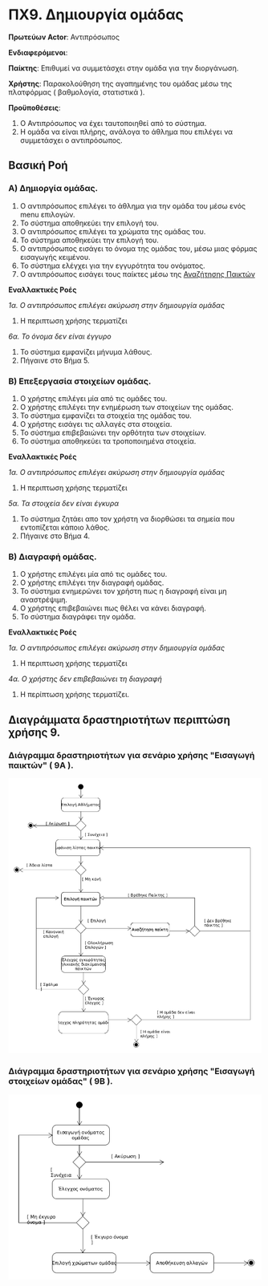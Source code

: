 # ΠΧ9. Δημιουργία ομάδας

**Πρωτεύων Actor**: Αντιπρόσωπος 

**Ενδιαφερόμενοι**:

**Παίκτης**: Επιθυμεί να συμμετάσχει στην ομάδα για την διοργάνωση.

**Χρήστης**: Παρακολούθηση της αγαπημένης του ομάδας μέσω της πλατφόρμας ( βαθμολογία, στατιστικά ).

**Προϋποθέσεις**: 
1. Ο Αντιπρόσωπος να έχει ταυτοποιηθεί από το σύστημα.
2. Η ομάδα να είναι πλήρης, ανάλογα το άθλημα που επιλέγει να συμμετάσχει ο αντιπρόσωπος.

## Βασική Ροή

### Α) Δημιοργία ομάδας.
1. Ο αντιπρόσωπος επιλέγει το άθλημα για την ομάδα του μέσω ενός menu επιλογών.
2. Το σύστημα αποθηκεύει την επιλογή του.
3. Ο αντιπρόσωπος επιλέγει τα χρώματα της ομάδας του.
4. Το σύστημα αποθηκεύει την επιλογή του.
5. Ο αντιπρόσωπος εισάγει το όνομα της ομάδας του, μέσω μιας φόρμας εισαγωγής κειμένου.
6. Το σύστημα ελέγχει για την εγγυρότητα του ονόματος.
7. Ο αντιπρόσωπος εισάγει τους παίκτες μέσω της [Αναζήτησης Παικτών](uc10-player-search.md)

**Εναλλακτικές Ροές**

*1α. Ο αντιπρόσωπος επιλέγει ακύρωση στην δημιουργία ομάδας*
1. Η περιπτωση χρήσης τερματίζει

*6α. Το όνομα δεν είναι έγγυρο*
1. Το σύστημα εμφανίζει μήνυμα λάθους.
2. Πήγαινε στο Βήμα 5.

### Β) Επεξεργασία στοιχείων ομάδας.

1. Ο χρήστης επιλέγει μία από τις ομάδες του.
2. Ο χρήστης επιλέγει την ενημέρωση των στοιχείων της ομάδας.
2. Το σύστημα εμφανίζει τα στοιχεία της ομάδας του.
3. Ο χρήστης εισάγει τις αλλαγές στα στοιχεία.
4. Το σύστημα επιβεβαιώνει την ορθότητα των στοιχείων.
5. Το σύστημα αποθηκεύει τα τροποποιημένα στοιχεία.

**Εναλλακτικές Ροές**

*1α. Ο αντιπρόσωπος επιλέγει ακύρωση στην δημιουργία ομάδας*
1. Η περιπτωση χρήσης τερματίζει

*5α. Τα στοιχεία δεν είναι έγκυρα*
1. Το σύστημα ζητάει απο τον χρήστη να διορθώσει τα σημεία που εντοπίζεται κάποιο λάθος.
2. Πήγαινε στο Βήμα 4.

### Β) Διαγραφή ομάδας.

1. Ο χρήστης επιλέγει μία από τις ομάδες του.
2. Ο χρήστης επιλέγει την διαγραφή ομάδας.
3. Το σύστημα ενημερώνει τον χρήστη πως η διαγραφή είναι μη αναστρέψιμη.
4. Ο χρήστης επιβεβαιώνει πως θέλει να κάνει διαγραφή.
5. Το σύστημα διαγράφει την ομάδα.


**Εναλλακτικές Ροές**

*1α. Ο αντιπρόσωπος επιλέγει ακύρωση στην δημιουργία ομάδας*
1. Η περιπτωση χρήσης τερματίζει

*4α. Ο χρήστης δεν επιβεβαιώνει τη διαγραφή*
1. Η περίπτωση χρήσης τερματίζει.

## Διαγράμματα δραστηριοτήτων περιπτώση χρήσης 9.

### Διάγραμμα δραστηριοτήτων για σενάριο χρήσης "Εισαγωγή παικτών" ( 9Α ).

![Διάγραμμα δραστηριοτήτων σενάριο χρήσης 9Α](uml/requirements/uc9_A.png)

### Διάγραμμα δραστηριοτήτων για σενάριο χρήσης "Εισαγωγή στοιχείων ομάδας" ( 9Β ).

![Διάγραμμα δραστηριοτήτων σενάριο χρήσης 9Β](uml/requirements/uc9_B.png)